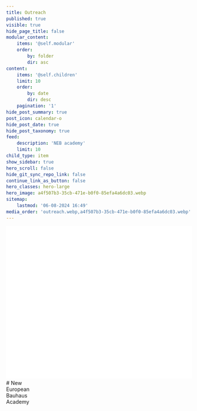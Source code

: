 ```yaml
---
title: Outreach
published: true
visible: true
hide_page_title: false
modular_content:
    items: '@self.modular'
    order:
        by: folder
        dir: asc
content:
    items: '@self.children'
    limit: 10
    order:
        by: date
        dir: desc
    pagination: '1'
hide_post_summary: true
post_icon: calendar-o
hide_post_date: true
hide_post_taxonomy: true
feed:
    description: 'NEB academy'
    limit: 10
child_type: item
show_sidebar: true
hero_scroll: false
hide_git_sync_repo_link: false
continue_link_as_button: false
hero_classes: hero-large
hero_image: a4f507b3-35cb-471e-b0f0-85efa4a6dc03.webp
sitemap:
    lastmod: '06-08-2024 16:49'
media_order: 'outreach.webp,a4f507b3-35cb-471e-b0f0-85efa4a6dc03.webp'
---
```


![NEBA_LOGO_V_WHITE](NEBA_LOGO_V_WHITE.svg "NEBA_LOGO_V_WHITE")# New<br /> European<br /> Bauhaus<br /> Academy<br />